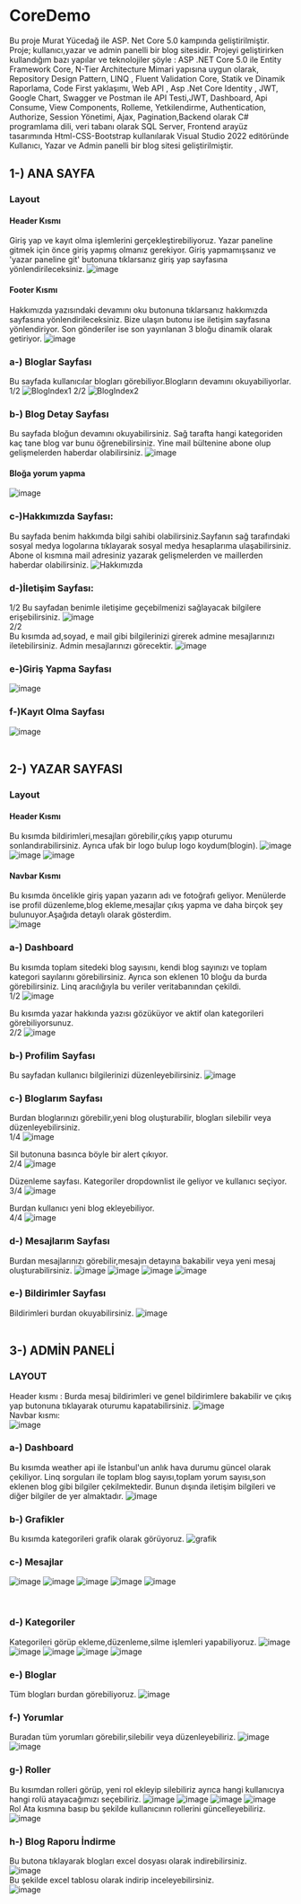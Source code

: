 # CoreDemo
Bu proje Murat Yücedağ ile ASP. Net Core 5.0 kampında geliştirilmiştir. Proje; kullanıcı,yazar ve admin panelli bir blog sitesidir.
Projeyi geliştirirken kullandığım bazı yapılar ve teknolojiler şöyle : 
ASP .NET Core 5.0 ile Entity Framework Core, N-Tier Architecture Mimari yapısına uygun olarak, Repository Design Pattern, LINQ , Fluent Validation Core, Statik ve Dinamik  Raporlama, Code First yaklaşımı, Web API , Asp .Net Core Identity , JWT, Google Chart, Swagger ve Postman ile API Testi,JWT, Dashboard, Api Consume, View Components, Rolleme, Yetkilendirme, Authentication, Authorize, Session Yönetimi, Ajax, Pagination,Backend olarak C# programlama dili, veri tabanı olarak SQL Server, Frontend arayüz tasarımında Html-CSS-Bootstrap kullanılarak Visual Studio 2022 editöründe Kullanıcı, Yazar ve Admin panelli bir blog sitesi geliştirilmiştir.

## 1-) ANA SAYFA
### Layout
#### Header Kısmı
Giriş yap ve kayıt olma işlemlerini gerçekleştirebiliyoruz. Yazar paneline gitmek için önce giriş yapmış olmanız gerekiyor. Giriş  yapmamışsanız ve 'yazar paneline git' butonuna tıklarsanız giriş yap sayfasına yönlendirileceksiniz.
![image](https://github.com/Adilusta/CoreDemo/assets/83319176/67c0e760-b990-4323-a5a1-007e8c312b32)
#### Footer Kısmı
Hakkımızda yazısındaki devamını oku butonuna tıklarsanız hakkımızda sayfasına yönlendirileceksiniz. Bize ulaşın butonu ise iletişim sayfasına yönlendiriyor. Son gönderiler ise son yayınlanan 3 bloğu dinamik olarak getiriyor.
![image](https://github.com/Adilusta/CoreDemo/assets/83319176/bfebbe39-b6f0-4a53-98fb-5b6be00f5898)


### a-) Bloglar Sayfası
Bu sayfada kullanıcılar blogları görebiliyor.Blogların devamını okuyabiliyorlar. <br/>
1/2
![BlogIndex1](https://github.com/Adilusta/CoreDemo/assets/83319176/313bf3ab-4693-4027-bd5f-ab6ac2b9ea89)
2/2
![BlogIndex2](https://github.com/Adilusta/CoreDemo/assets/83319176/bc8dbcd9-7fe7-4635-b93e-95543adffaa1)

### b-) Blog Detay Sayfası
Bu sayfada bloğun devamını okuyabilirsiniz. Sağ tarafta hangi kategoriden kaç tane blog var bunu öğrenebilirsiniz. Yine mail bültenine abone olup gelişmelerden haberdar olabilirsiniz.
![image](https://github.com/Adilusta/CoreDemo/assets/83319176/b854948b-fc43-4b17-8861-b7e2224ac9a4)

#### Bloğa yorum yapma
![image](https://github.com/Adilusta/CoreDemo/assets/83319176/c1c3ac36-e573-4a65-a7be-33c4a9a41698)

### c-)Hakkımızda Sayfası:
Bu sayfada benim hakkımda bilgi sahibi olabilirsiniz.Sayfanın sağ tarafındaki sosyal medya logolarına tıklayarak sosyal medya hesaplarıma ulaşabilirsiniz. Abone ol kısmına mail adresiniz yazarak gelişmelerden ve maillerden haberdar olabilirsiniz.
![Hakkımızda](https://github.com/Adilusta/CoreDemo/assets/83319176/cc24d9c2-752b-4bd8-8623-e71bb79bfa67)
### d-)İletişim Sayfası:
1/2
Bu sayfadan benimle iletişime geçebilmenizi sağlayacak bilgilere erişebilirsiniz.
![image](https://github.com/Adilusta/CoreDemo/assets/83319176/cad4f391-0270-4ea9-92cb-ce3bc8b08fbc)
<br/>
2/2  
Bu kısımda ad,soyad, e mail gibi bilgilerinizi girerek admine mesajlarınızı iletebilirsiniz. Admin mesajlarınızı görecektir.
![image](https://github.com/Adilusta/CoreDemo/assets/83319176/97ed8bae-b884-4f3e-90ec-fbe1478135cf)
### e-)Giriş Yapma Sayfası
![image](https://github.com/Adilusta/CoreDemo/assets/83319176/1fbcab23-5f2d-4b21-b5c6-1543a0659f49)
### f-)Kayıt Olma Sayfası
![image](https://github.com/Adilusta/CoreDemo/assets/83319176/b496ac1f-313a-43f7-bc1a-adb8104e21ef)
<br/>
<br/>
## 2-) YAZAR SAYFASI
### Layout
#### Header Kısmı
Bu kısımda bildirimleri,mesajları görebilir,çıkış yapıp oturumu sonlandırabilirsiniz. Ayrıca ufak bir logo bulup logo koydum(blogin).
![image](https://github.com/Adilusta/CoreDemo/assets/83319176/63c1cf73-75e6-4745-b7e3-1a0d0ad15e17)
![image](https://github.com/Adilusta/CoreDemo/assets/83319176/4ad8288d-a097-47b8-a9e6-4cc4fac71c6b)
![image](https://github.com/Adilusta/CoreDemo/assets/83319176/0fce8752-156b-4f7f-9d66-439a9bd51853)

#### Navbar Kısmı
Bu kısımda öncelikle giriş yapan yazarın adı ve fotoğrafı geliyor. Menülerde ise profil düzenleme,blog ekleme,mesajlar çıkış yapma ve daha birçok şey bulunuyor.Aşağıda detaylı olarak gösterdim. <br/>
![image](https://github.com/Adilusta/CoreDemo/assets/83319176/c31289a0-f992-4870-829f-3692ba9f9e51)



### a-) Dashboard 
Bu kısımda toplam sitedeki blog sayısını, kendi blog sayınızı ve toplam kategori sayılarını görebilirsiniz. Ayrıca son eklenen 10 bloğu da burda görebilirsiniz. Linq aracılığıyla bu veriler veritabanından çekildi. <br/>
1/2
![image](https://github.com/Adilusta/CoreDemo/assets/83319176/4eeaf978-c0cb-47d1-8b21-4df0a1195c52) <br/>

Bu kısımda yazar hakkında yazısı gözüküyor ve aktif olan kategorileri görebiliyorsunuz.<br/>
2/2
![image](https://github.com/Adilusta/CoreDemo/assets/83319176/b373c692-2d52-42ad-a6e8-163479d4b672)


### b-) Profilim Sayfası 
Bu sayfadan kullanıcı bilgilerinizi düzenleyebilirsiniz.
![image](https://github.com/Adilusta/CoreDemo/assets/83319176/761ecdf9-ffa1-47b0-b673-308dfc9c9b25)

### c-) Bloglarım Sayfası
Burdan bloglarınızı görebilir,yeni blog oluşturabilir, blogları silebilir veya düzenleyebilirsiniz. <br/>
1/4
![image](https://github.com/Adilusta/CoreDemo/assets/83319176/b6ebf396-495c-4230-bf76-e032b2e09904)<br/>

Sil butonuna basınca böyle bir alert çıkıyor.<br/>
2/4
![image](https://github.com/Adilusta/CoreDemo/assets/83319176/c2ef4adb-b48b-443e-899b-712305eacccb)<br/>

Düzenleme sayfası. Kategoriler dropdownlist ile geliyor ve kullanıcı seçiyor.<br/>
3/4
![image](https://github.com/Adilusta/CoreDemo/assets/83319176/eeefb328-bde0-43a9-ada6-921d9e3f8d76)<br/>

Burdan kullanıcı yeni blog ekleyebiliyor.<br/>
4/4
![image](https://github.com/Adilusta/CoreDemo/assets/83319176/18522e45-803e-403d-be73-c0a062d4d212)

### d-) Mesajlarım Sayfası
Burdan mesajlarınızı görebilir,mesajın detayına bakabilir veya yeni mesaj oluşturabilirsiniz.
![image](https://github.com/Adilusta/CoreDemo/assets/83319176/d04c7703-7f5e-467c-8643-04d9d9ff6d35)
![image](https://github.com/Adilusta/CoreDemo/assets/83319176/d288004d-13b9-4c2f-ab94-f557dce33925)
![image](https://github.com/Adilusta/CoreDemo/assets/83319176/dcda85a8-3206-443f-a06b-b68a31d39a71)
![image](https://github.com/Adilusta/CoreDemo/assets/83319176/1c0346da-64b0-404d-8a3f-20ece670835b)
<br/>

### e-) Bildirimler Sayfası
Bildirimleri burdan okuyabilirsiniz.
![image](https://github.com/Adilusta/CoreDemo/assets/83319176/3281f66f-5489-4133-9185-8ab9551c2723)
<br/>
<br/>

## 3-) ADMİN PANELİ
### LAYOUT <br/>
Header kısmı : Burda mesaj bildirimleri ve genel bildirimlere bakabilir ve çıkış yap butonuna tıklayarak oturumu kapatabilirsiniz.
![image](https://github.com/Adilusta/CoreDemo/assets/83319176/abea16c4-9af4-4be9-b8a4-ddf5effc0a02)
<br/>
Navbar kısmı: <br/>
![image](https://github.com/Adilusta/CoreDemo/assets/83319176/79255804-a9da-437e-a39b-a7258ce4db18)

### a-) Dashboard <br/>
Bu kısımda weather api  ile İstanbul'un anlık hava durumu güncel olarak çekiliyor. Linq sorguları ile toplam blog sayısı,toplam yorum sayısı,son eklenen blog gibi bilgiler çekilmektedir. Bunun dışında iletişim bilgileri ve diğer bilgiler de yer almaktadır. 
![image](https://github.com/Adilusta/CoreDemo/assets/83319176/ae28e6a3-f616-45e8-852d-50d564436e5a)
<br/>
### b-) Grafikler <br/>
Bu kısımda kategorileri grafik olarak görüyoruz.
![grafik](https://github.com/Adilusta/CoreDemo/assets/83319176/00988c20-b7d8-41c6-9774-1b415a87b3f9)
<br/>
### c-) Mesajlar <br/>
![image](https://github.com/Adilusta/CoreDemo/assets/83319176/f84b8e84-2e03-4a37-9cfb-1297bbe2a672)
![image](https://github.com/Adilusta/CoreDemo/assets/83319176/2a586f96-402e-48d2-a0d4-16300cf836aa)
![image](https://github.com/Adilusta/CoreDemo/assets/83319176/aaa90af2-7fc3-4d80-b843-2900f94ca8f5)
![image](https://github.com/Adilusta/CoreDemo/assets/83319176/376874b0-5c2b-4b9d-b4fc-bb50949a3469)
![image](https://github.com/Adilusta/CoreDemo/assets/83319176/33806aa7-dcf6-4fe4-8cb0-f2b74db319e8)


<br/>

### d-) Kategoriler <br/>

Kategorileri görüp ekleme,düzenleme,silme işlemleri yapabiliyoruz.
![image](https://github.com/Adilusta/CoreDemo/assets/83319176/758ac45c-635e-4674-af7c-aa9737f93384)
![image](https://github.com/Adilusta/CoreDemo/assets/83319176/191e3d85-7b84-487f-a8bb-2fd1b269ae61)
![image](https://github.com/Adilusta/CoreDemo/assets/83319176/10518c61-9e50-4670-9262-34ca7554c785)
![image](https://github.com/Adilusta/CoreDemo/assets/83319176/8ffc2e66-46c2-4ca4-b33a-be0e00927386)
![image](https://github.com/Adilusta/CoreDemo/assets/83319176/386fbd71-4326-40c7-a03b-f63aa1d869dc)

### e-) Bloglar <br/>
Tüm blogları burdan görebiliyoruz.
![image](https://github.com/Adilusta/CoreDemo/assets/83319176/df296ebf-2541-451c-afb5-bf9af57ee017)

### f-) Yorumlar <br/>
Buradan tüm yorumları görebilir,silebilir veya düzenleyebiliriz.
![image](https://github.com/Adilusta/CoreDemo/assets/83319176/219ad1e4-cae6-42c9-bf75-708ac7fe3020)
![image](https://github.com/Adilusta/CoreDemo/assets/83319176/47632ba9-c611-4963-b392-8d279ba76a2b)

### g-) Roller <br/>
Bu kısımdan rolleri görüp, yeni rol ekleyip silebiliriz ayrıca hangi kullanıcıya hangi rolü atayacağımızı seçebiliriz.
![image](https://github.com/Adilusta/CoreDemo/assets/83319176/a6965c35-1baa-4fbb-b8d2-5be17b61c785)
![image](https://github.com/Adilusta/CoreDemo/assets/83319176/e2e47434-56ff-47d4-8bb6-4223f3548143)
![image](https://github.com/Adilusta/CoreDemo/assets/83319176/d06b84f9-edbf-421c-97ff-59315bfee19d)
![image](https://github.com/Adilusta/CoreDemo/assets/83319176/351fd8e3-ca4b-4d7f-a606-6f52023785e4) <br/>
Rol Ata kısmına basıp bu şekilde kullanıcının rollerini güncelleyebiliriz.<br/>
![image](https://github.com/Adilusta/CoreDemo/assets/83319176/84fa4202-624a-4679-a177-a19f2de9ae98)

### h-) Blog Raporu İndirme <br/>
Bu butona tıklayarak blogları excel dosyası olarak indirebilirsiniz. <br/>
![image](https://github.com/Adilusta/CoreDemo/assets/83319176/3827fbc3-9177-43ff-aa35-9c6b8b753717) <br/>
Bu şekilde excel tablosu olarak indirip inceleyebilirsiniz. <br/>
![image](https://github.com/Adilusta/CoreDemo/assets/83319176/c298fe2f-f968-4dec-8b99-6a4a1ecbc19e)

